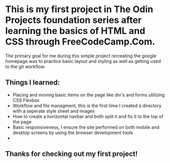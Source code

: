 <h1>This is my first project in The Odin Projects foundation series after learning the basics of HTML and CSS through FreeCodeCamp.Com.</h1>
The primary goal for me during this simple project recreating the google homepage was to practice basic layout and styling as well as getting used to the git workflow. 
<h2> Things I learned:</h2>
<ul>
    <li>Placing and moving basic items on the page like div's and forms utilizing CSS Flexbox</li>
    <li>Workflow and file managment, this is the first time I created a directory with a seperate style sheet and images</li>
    <li>How to create a horizontal navbar and both split it and fix it to the top of the page</li>
    <li>Basic responsiveness, I ensure the site performed on both mobile and desktop screens by using the browser development tools<li>
</ul>

<h2>Thanks for checking out my first project!</h2>
